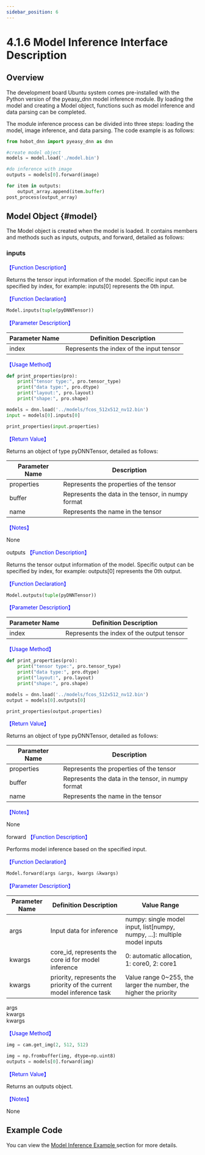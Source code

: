```yaml
---
sidebar_position: 6
---
```


# 4.1.6 Model Inference Interface Description

## Overview

The development board Ubuntu system comes pre-installed with the Python version of the pyeasy_dnn model inference module. By loading the model and creating a Model object, functions such as model inference and data parsing can be completed.

The module inference process can be divided into three steps: loading the model, image inference, and data parsing. The code example is as follows:

```python
from hobot_dnn import pyeasy_dnn as dnn

#create model object
models = model.load('./model.bin')

#do inference with image
outputs = models[0].forward(image)

for item in outputs:
    output_array.append(item.buffer)
post_process(output_array)
```

## Model Object {#model}
The Model object is created when the model is loaded. It contains members and methods such as inputs, outputs, and forward, detailed as follows:

### inputs

<font color='Blue'>【Function Description】</font>

Returns the tensor input information of the model. Specific input can be specified by index, for example: inputs[0] represents the 0th input.

<font color='Blue'>【Function Declaration】</font>

```python
Model.inputs(tuple(pyDNNTensor))
```

<font color='Blue'>【Parameter Description】</font>


| Parameter Name	      | Definition Description                  |
| ----------- | ------------------------ |
| index | Represents the index of the input tensor |

<font color='Blue'>【Usage Method】</font>


```python
def print_properties(pro):
    print("tensor type:", pro.tensor_type)
    print("data type:", pro.dtype)
    print("layout:", pro.layout)
    print("shape:", pro.shape)

models = dnn.load('../models/fcos_512x512_nv12.bin')
input = models[0].inputs[0]

print_properties(input.properties)
```

<font color='Blue'>【Return Value】</font>

Returns an object of type pyDNNTensor, detailed as follows:

| Parameter Name	 | Description |
| ------ | ----- |
| properties  | Represents the properties of the tensor  |
| buffer    | Represents the data in the tensor, in numpy format |
| name    | Represents the name in the tensor |

<font color='Blue'>【Notes】</font>

None

outputs
<font color='Blue'>【Function Description】</font>

Returns the tensor output information of the model. Specific output can be specified by index, for example: outputs[0] represents the 0th output.

<font color='Blue'>【Function Declaration】</font> 

```python
Model.outputs(tuple(pyDNNTensor))
```

<font color='Blue'>【Parameter Description】</font>


|Parameter Name	| Definition Description                 |
| ----------- | ------------------------ |
| index	| Represents the index of the output tensor |

<font color='Blue'>【Usage Method】</font>


```python
def print_properties(pro):
    print("tensor type:", pro.tensor_type)
    print("data type:", pro.dtype)
    print("layout:", pro.layout)
    print("shape:", pro.shape)

models = dnn.load('../models/fcos_512x512_nv12.bin')
output = models[0].outputs[0]

print_properties(output.properties)
```

<font color='Blue'>【Return Value】</font>

Returns an object of type pyDNNTensor, detailed as follows:

| Parameter Name	| Description |
| ------ | ----- |
| properties  | Represents the properties of the tensor  |
| buffer    | Represents the data in the tensor, in numpy format |
| name    | Represents the name in the tensor |

<font color='Blue'>【Notes】</font>

None

forward
<font color='Blue'>【Function Description】</font>

Performs model inference based on the specified input.

<font color='Blue'>【Function Declaration】</font>

```python
Model.forward(args &args, kwargs &kwargs)
```

<font color='Blue'>【Parameter Description】</font>


| Parameter Name	| Definition Description	| Value Range |
| ----------- | ------------------------ | ------- |
| args | Input data for inference	| numpy: single model input, list[numpy, numpy, ...]: multiple model inputs |
| kwargs | core_id, represents the core id for model inference	| 0: automatic allocation, 1: core0, 2: core1 |
| kwargs | priority, represents the priority of the current model inference task	| Value range 0~255, the larger the number, the higher the priority |



args	
kwargs	
kwargs	

<font color='Blue'>【Usage Method】</font>  

```python
img = cam.get_img(2, 512, 512)

img = np.frombuffer(img, dtype=np.uint8)
outputs = models[0].forward(img)
```
<font color='Blue'>【Return Value】</font>

Returns an outputs object.

<font color='Blue'>【Notes】</font>

None

## Example Code

You can view the [Model Inference Example ](./pydev_dnn_demo)  section for more details.
